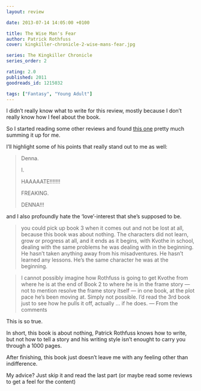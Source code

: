 ```yaml
---
layout: review

date: 2013-07-14 14:05:00 +0100

title: The Wise Man's Fear
author: Patrick Rothfuss
cover: kingkiller-chronicle-2-wise-mans-fear.jpg

series: The Kingkiller Chronicle
series_order: 2

rating: 2.0
published: 2011
goodreads_id: 1215032

tags: ["Fantasy", "Young Adult"]
---
```


I didn’t really know what to write for this review, mostly because I don’t really know how I feel about the book.

<!--more-->

So I started reading some other reviews and found [this one](http://www.goodreads.com/review/show/206040779) pretty much summing it up for me.

I’ll highlight some of his points that really stand out to me as well:

> Denna.
>
> I.
>
> HAAAAATE!!!!!!!
>
> FREAKING.
>
> DENNA!!!

and I also profoundly hate the ‘love’-interest that she’s supposed to be.

> you could pick up book 3 when it comes out and not be lost at all, because this book was about nothing. The characters did not learn, grow or progress at all, and it ends as it begins, with Kvothe in school, dealing with the same problems he was dealing with in the beginning. He hasn’t taken anything away from his misadventures. He hasn’t learned any lessons. He’s the same character he was at the beginning.

> I cannot possibly imagine how Rothfuss is going to get Kvothe from where he is at the end of Book 2 to where he is in the frame story — not to mention resolve the frame story itself — in one book, at the plot pace he’s been moving at. Simply not possible. I’d read the 3rd book just to see how he pulls it off, actually … if he does.
> — From the comments

This is so true.

In short, this book is about nothing, Patrick Rothfuss knows how to write, but not how to tell a story and his writing style isn’t enought to carry you through a 1000 pages.

After finishing, this book just doesn’t leave me with any feeling other than indifference.

My advice? Just skip it and read the last part (or maybe read some reviews to get a feel for the content)
